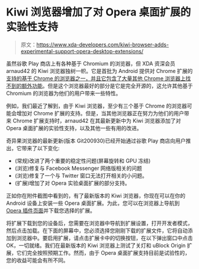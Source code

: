 # Kiwi 浏览器增加了对 Opera 桌面扩展的实验性支持

> 原文：<https://www.xda-developers.com/kiwi-browser-adds-experimental-support-opera-desktop-extensions/>

虽然谷歌 Play 商店上有各种基于 Chromium 的浏览器，但 XDA 资深会员 arnaud42 的 Kiwi 浏览器独树一帜。它是首批为 Android 提供对 Chrome 扩展的[支持的基于 Chrome 的浏览器之一，并且它包含了](https://www.xda-developers.com/kiwi-browser-google-chrome-extensions-android/)[大量其他 Chrome 浏览器上找不到的额外功能](https://www.xda-developers.com/kiwi-browser-text-reflow-translator-external-download/)。但是这个浏览器最好的部分是它是完全开源的，这允许其他基于 Chromium 的浏览器为他们的用户带来一些特性。

例如，我们最近了解到，由于 Kiwi 浏览器，至少有三个基于 Chrome 的浏览器可能会增加对 Chrome 扩展的支持。但是，当其他浏览器正在努力为他们的用户带来 Chrome 扩展支持时，arnaud42 在其最新更新中为 Kiwi 浏览器添加了对 Opera 桌面扩展的实验性支持，以及其他一些有用的改进。

奇异果浏览器的最新更新(版本 Git200930)已经开始通过谷歌 Play 商店向用户推出，它带来了以下变化:

*   (常规)改进了两个重要的稳定性问题(屏幕旋转和 GPU 冻结)
*   (浏览)修复与 Facebook Messenger 网络版相关的问题
*   (浏览)修复了一个与 Twitter 窗口无法打开相关的小问题。
*   (扩展)增加了对 Opera 实验桌面扩展的部分支持。

正如你在附件截图中看到的，有了最新版本的 Kiwi 浏览器，你现在可以在你的 Android 设备上安装一些 Opera 桌面扩展。为此，您可以在浏览器上导航到 [Opera 插件页面](https://addons.opera.com/en/)并下载您选择的扩展。

将扩展下载到您的设备后，您需要在浏览器中导航到扩展设置，打开开发者模式，然后点击加载。在下面的屏幕中，您必须选择您刚刚下载的扩展文件，它将自动添加到浏览器中。要启用扩展，请点击扩展卡中的切换按钮，在以下弹出窗口中点击 OK，一切就绪。我们在最新版本的 Kiwi 浏览器上测试了关灯和 uBlock Origin 扩展，它们完全按照预期工作。然而，由于 Opera 桌面扩展支持目前是试验性的，您的收益可能会有所不同。